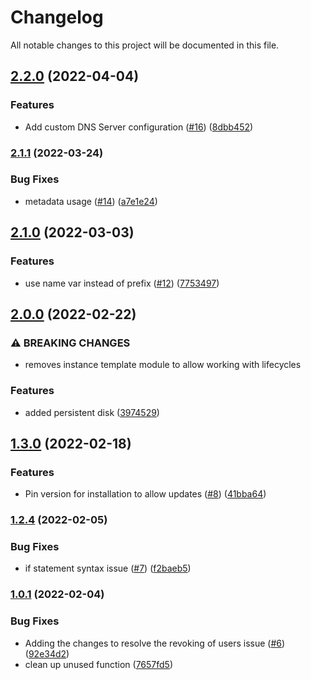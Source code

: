 # Changelog

All notable changes to this project will be documented in this file.

## [2.2.0](https://github.com/DeimosCloud/terraform-google-openvpn/compare/v2.1.1...v2.2.0) (2022-04-04)


### Features

* Add custom DNS Server configuration ([#16](https://github.com/DeimosCloud/terraform-google-openvpn/issues/16)) ([8dbb452](https://github.com/DeimosCloud/terraform-google-openvpn/commit/8dbb452975eb88e64cee00542b1dc1b9d51e54ae))

### [2.1.1](https://github.com/DeimosCloud/terraform-google-openvpn/compare/v2.1.0...v2.1.1) (2022-03-24)


### Bug Fixes

* metadata usage ([#14](https://github.com/DeimosCloud/terraform-google-openvpn/issues/14)) ([a7e1e24](https://github.com/DeimosCloud/terraform-google-openvpn/commit/a7e1e24330a0320cae0e11c8ed160d88d6a714a6))

## [2.1.0](https://github.com/DeimosCloud/terraform-google-openvpn/compare/v2.0.0...v2.1.0) (2022-03-03)


### Features

* use name var instead of prefix ([#12](https://github.com/DeimosCloud/terraform-google-openvpn/issues/12)) ([7753497](https://github.com/DeimosCloud/terraform-google-openvpn/commit/7753497bf22a3b71535e9cac6f38eb6dfa7c23a6))

## [2.0.0](https://github.com/DeimosCloud/terraform-google-openvpn/compare/v1.3.0...v2.0.0) (2022-02-22)


### ⚠ BREAKING CHANGES

* removes instance template module to allow working with lifecycles

### Features

* added persistent disk ([3974529](https://github.com/DeimosCloud/terraform-google-openvpn/commit/3974529c3baed6959fb7ff7b1b0ff79a1effd737))

## [1.3.0](https://github.com/DeimosCloud/terraform-google-openvpn/compare/v1.2.4...v1.3.0) (2022-02-18)


### Features

* Pin version for installation to allow updates ([#8](https://github.com/DeimosCloud/terraform-google-openvpn/issues/8)) ([41bba64](https://github.com/DeimosCloud/terraform-google-openvpn/commit/41bba64edc77a1af80e6ed412ea521d268aec713))

### [1.2.4](https://github.com/DeimosCloud/terraform-google-openvpn/compare/v1.2.3...v1.2.4) (2022-02-05)


### Bug Fixes

* if statement syntax issue ([#7](https://github.com/DeimosCloud/terraform-google-openvpn/issues/7)) ([f2baeb5](https://github.com/DeimosCloud/terraform-google-openvpn/commit/f2baeb5413f1a964ae69a55f7215106f0abe8c6a))

### [1.0.1](https://github.com/DeimosCloud/terraform-google-openvpn/compare/v1.0.0...v1.0.1) (2022-02-04)


### Bug Fixes

* Adding the changes to resolve the revoking of users issue ([#6](https://github.com/DeimosCloud/terraform-google-openvpn/issues/6)) ([92e34d2](https://github.com/DeimosCloud/terraform-google-openvpn/commit/92e34d2c5d3e0094508227abe2ddf8e5e01e7e65))
* clean up unused function ([7657fd5](https://github.com/DeimosCloud/terraform-google-openvpn/commit/7657fd51639b2d83ce4a43f253fd9a0e94f44caf))
